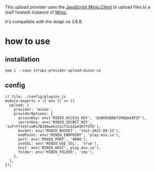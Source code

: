 This upload provider uses the [JavaScript Minio.Client](https://docs.min.io/docs/javascript-client-api-reference.html) to upload files to a (self hosted) instance of [Minio](https://min.io/).

It's compatible with the strapi ce 3.6.8.
# how to use
## installation
`npm i --save strapi-provider-upload-minio-ce`

## config
```
// file: ./config/plugins.js
module.exports = ({ env }) => ({
  upload: {
    provider: 'minio',
    providerOptions: {
      accessKey: env('MINIO_ACCESS_KEY', 'Q3AM3UQ867SPQQA43P2F'),
      secretKey: env('MINIO_SECRET_KEY', 'zuf+tfteSlswRu7BJ86wekitnifILbZam1KYY3TG'),
      bucket: env('MINIO_BUCKET', 'test-2021-09-22'),
      endPoint: env('MINIO_ENDPOINT', 'play.min.io'),
      port: env('MINIO_PORT', '9000'),
      useSSL: env('MINIO_USE_SSL', 'true'),
      host: env('MINIO_HOST', play.min.io'),
      folder: env('MINIO_FOLDER', 'cms'),
    },
  },
});

```